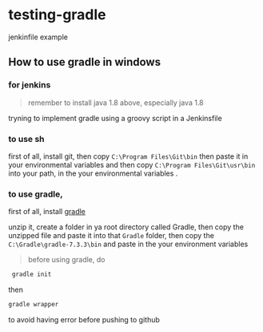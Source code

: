 # testing-gradle
jenkinfile example

## How to use gradle in windows


### for jenkins
> remember to install java 1.8 above, especially java 1.8

tryning to implement gradle using a groovy script in a Jenkinsfile

### to use sh
first of all, install git, then copy `C:\Program Files\Git\bin` then paste it in your environmental variables 
and then copy `C:\Program Files\Git\usr\bin` into your path, in the your environmental variables .


### to use gradle,
first of all, install [gradle](https://gradle.org/install/)	

unzip it, create a folder in ya root directory called Gradle, then copy the unzipped file 
and paste it into that `Gradle` folder, then copy the `C:\Gradle\gradle-7.3.3\bin` and paste in the your environment variables


> before using gradle, do 
```xml
 gradle init
```
 then 
```xml
gradle wrapper
```
 to avoid having error before pushing to github


